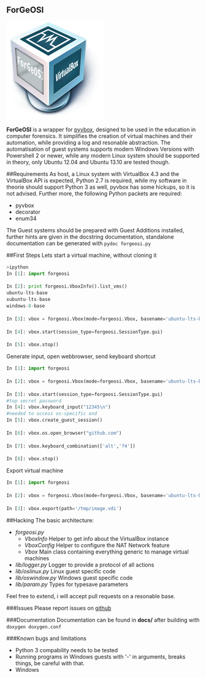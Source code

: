 ForGeOSI
--------
![Image](docs/logo256.png?raw=true)

__ForGeOSI__ is a wrapper for [pyvbox](https://github.com/mjdorma/pyvbox), designed to be used in the education in computer forensics. It simplifies the creation of virtual machines and their automation, while providing a log and resonable abstraction.
The automatisation of guest systems supports modern Windows Versions with Powershell 2 or newer, while any modern Linux system should be supported in theory, only Ubuntu 12.04 and Ubuntu 13.10 are tested though.

##Requirements
As host, a Linux system with VirtualBox 4.3 and the VirtualBox API is expected, Python 2.7 is required, while my software in theorie should support Python 3 as well, pyvbox has some hickups, so it is not advised.
Further more, the following Python packets are required:
* pyvbox
* decorator
* enum34

The Guest systems should be prepared with Guest Additions installed, further hints are given in the docstring documentation, standalone documentation can be generated with `pydoc forgeosi.py`

##First Steps
Lets start a virtual machine, without cloning it

```python
>ipython
In [1]: import forgeosi

In [2]: print forgeosi.VboxInfo().list_vms()
ubuntu-lts-base
xubuntu-lts-base
windows-8-base

In [3]: vbox = forgeosi.Vbox(mode=forgeosi.Vbox, basename='ubuntu-lts-base')

In [4]: vbox.start(session_type=forgeosi.SessionType.gui)

In [5]: vbox.stop()
```

Generate input, open webbrowser, send keyboard shortcut

```python
In [1]: import forgeosi

In [2]: vbox = forgeosi.Vbox(mode=forgeosi.Vbox, basename='ubuntu-lts-base')

In [3]: vbox.start(session_type=forgeosi.SessionType.gui)
#top secret password
In [4]: vbox.keyboard_input("12345\n")
#needed to access os-specific and
In [5]: vbox.create_guest_session()

In [6]: vbox.os.open_browser("github.com")

In [7]: vbox.keyboard_combination(['alt','f4'])

In [8]: vbox.stop()

```

Export virtual machine
```python
In [1]: import forgeosi

In [2]: vbox = forgeosi.Vbox(mode=forgeosi.Vbox, basename='ubuntu-lts-base')

In [3]: vbox.export(path='/tmp/image.vdi')
```

##Hacking
The basic architecture:
* _forgeosi.py_
	* _VboxInfo_
	  Helper to get info about the VirtualBox instance
	* _VboxConfig_
	  Helper to configure the NAT Network feature
	* _Vbox_
	  Main class containing everything generic to manage virtual machines
* _lib/logger.py_
  Logger to provide a protocol of all actions
* _lib/oslinux.py_
  Linux guest specific code
* _lib/oswindow.py_
  Windows guest specific code
* _lib/param.py_
  Types for typesave parameters

Feel free to extend, i will accept pull requests on a resonable base.

###Issues
Please report issues on [github](https://github.com/maxfragg/ForgeOSI/issues)

###Documentation
Documentation can be found in __docs/__ after building with `doxygen doxygen.conf`


###Known bugs and limitations
* Python 3 compability needs to be tested
* Running programs in Windows guests with '-' in arguments, breaks things, be careful with that.
* Windows 
